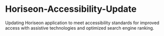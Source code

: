 # Horiseon-Accessibility-Update
Updating Horiseon application to meet accessibility standards for improved access with assistive technologies and optimized search engine ranking.

